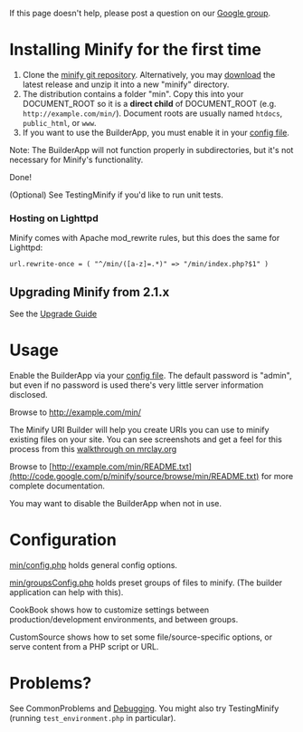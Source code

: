If this page doesn't help, please post a question on our [Google group](http://groups.google.com/group/minify).

# Installing Minify for the first time #

  1. Clone the [minify git repository](https://github.com/mrclay/minify). Alternatively, you may [download](http://code.google.com/p/minify/downloads/list) the latest release and unzip it into a new "minify" directory.
  1. The distribution contains a folder "min". Copy this into your DOCUMENT\_ROOT so it is a **direct child** of DOCUMENT\_ROOT (e.g. `http://example.com/min/`). Document roots are usually named `htdocs`, `public_html`, or `www`.
  1. If you want to use the BuilderApp, you must enable it in your [config file](https://code.google.com/p/minify/source/browse/min/config.php#13).

Note: The BuilderApp will not function properly in subdirectories, but it's not necessary for Minify's functionality.

Done!

(Optional) See TestingMinify if you'd like to run unit tests.

### Hosting on Lighttpd ###

Minify comes with Apache mod\_rewrite rules, but this does the same for Lighttpd:

```
url.rewrite-once = ( "^/min/([a-z]=.*)" => "/min/index.php?$1" )
```

## Upgrading Minify from 2.1.x ##

See the [Upgrade Guide](http://code.google.com/p/minify/source/browse/tags/release_2.1.2/UPGRADING.txt)

# Usage #

Enable the BuilderApp via your [config file](https://code.google.com/p/minify/source/browse/min/config.php#13). The default password is "admin", but even if no password is used there's very little server information disclosed.

Browse to http://example.com/min/

The Minify URI Builder will help you create URIs you can use to minify existing files on your site. You can see screenshots and get a feel for this process from this [walkthrough on mrclay.org](http://mrclay.org/index.php/2008/09/19/minify-21-on-mrclayorg/)

Browse to [http://example.com/min/README.txt](http://code.google.com/p/minify/source/browse/min/README.txt) for more complete documentation.

You may want to disable the BuilderApp when not in use.

# Configuration #

[min/config.php](http://code.google.com/p/minify/source/browse/min/config.php) holds general config options.

[min/groupsConfig.php](http://code.google.com/p/minify/source/browse/min/groupsConfig.php) holds preset groups of files to minify. (The builder application can help with this).

CookBook shows how to customize settings between production/development environments, and between groups.

CustomSource shows how to set some file/source-specific options, or serve content from a PHP script or URL.

# Problems? #

See CommonProblems and [Debugging](Debugging.md). You might also try TestingMinify (running `test_environment.php` in particular).